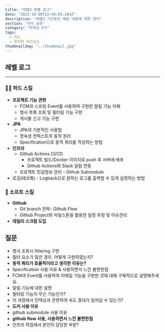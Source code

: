 ```yaml
---
title: "레벨3 레벨 로그"
date: "2023-10-08T22:48:03.284Z"
description: "레벨3 기간동안 배운 내용에 대한 정리"
section: "지식 공유" 
category: "우테코 5기"
tags:
  - TIL
  - 우아한 테크코스
thumbnailImg: "../thumbnail.jpg"
---
```


## 레벨 로그
---

### 🧑‍💻 하드 스킬

- **프로젝트 기능 관련**
    - FCM과 스프링 Event를 사용하여 구현한 알림 기능 이해
    - 행사 목록 조회 및 필터링 기능 구현
    - 게시물 신고 기능 구현
- **JPA**
    - JPA의 기본적인 사용법
    - 영속성 컨텍스트의 동작 원리
    - Specification으로 동적 쿼리를 작성하는 방법
- **인프라**
    - Github Actions CI/CD
        - 프로젝트 빌드/Docker 이미지로 push 후 서버에 배포
        - Github Actions와 Slack 알람 연동
    - 프로젝트 민감정보 관리 - Github Submodule
- 로깅(테코톡) - Logback으로 원하는 로그를 출력할 수 있게 설정하는 방법

### 💬 소프트 스킬

- **Github**
    - Git branch 전략- Github Flow
    - Github Project와 마일스톤을 활용한 일정 추정 및 이슈관리
- **데일리 스크럼 도입**

## 질문

- 행사 조회시 filtering 구현
- 필터 요소가 많은 경우, 어떻게 구현하였는지?
- **동적 쿼리가 효율적이라고 생각한 이유는?**
- Specification 사용 이유 & 사용하면서 느낀 불편한점
- FCM과 Event를 사용하여 이메일 기능을 구현한 것에 대해 구체적으로 설명해주세요.
- 알림 기능에 대한 설명
- 필터링 기능이 무슨 기능인가?
- 이 과정에서 인덱싱과 관련하여 속도 증대가 일어날 수 있는가?
- **도커 사용 이유**
- github submodule 사용 이유
- **github flow 사용, 사용하면서 느낀 불편한점**
- 인프라 작업에서 본인이 담당한 부분?

